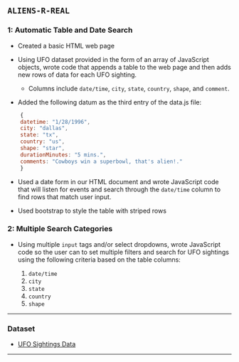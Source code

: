 ## `ALIENS-R-REAL`

### 1: Automatic Table and Date Search

* Created a basic HTML web page

* Using UFO dataset provided in the form of an array of JavaScript objects, wrote code that appends a table to the web page and then adds new rows of data for each UFO sighting.

  * Columns include `date/time`, `city`, `state`, `country`, `shape`, and `comment`.

* Added the following datum as the third entry of the data.js file:

```js
    {
    datetime: "1/28/1996",
    city: "dallas",
    state: "tx",
    country: "us",
    shape: "star",
    durationMinutes: "5 mins.",
    comments: "Cowboys win a superbowl, that's alien!."
    }
```

* Used a date form in our HTML document and wrote JavaScript code that will listen for events and search through the `date/time` column to find rows that match user input.

* Used bootstrap to style the table with striped rows



### 2: Multiple Search Categories


* Using multiple `input` tags and/or select dropdowns, wrote JavaScript code so the user can to set multiple filters and search for UFO sightings using the following criteria based on the table columns:

  1. `date/time`
  2. `city`
  3. `state`
  4. `country`
  5. `shape`

- - -

### Dataset

* [UFO Sightings Data](static/js/data.js)

- - -



